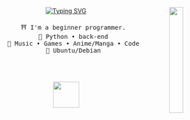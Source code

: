 <div align="center">
<img src=https://i.pinimg.com/564x/2a/f4/de/2af4de0464555ed9b79aa0c2f7a26dbf.jpg width="25%" align="right" />
<a href="https://git.io/typing-svg"><img src="https://readme-typing-svg.herokuapp.com?font=Fira+Code&duration=4000&pause=400&color=F7F7F7&center=true&multiline=true&random=false&width=450&height=70&lines=Hello!+My+name+is+Mitsu!;my+about+me+is+below%3A" alt="Typing SVG" /></a>
<pre>
    ⛩️ I'm a beginner programmer.
    🪷 Python • back-end
    🍥 Music • Games • Anime/Manga • Code
    🌙 Ubuntu/Debian
    
</pre>
<br><br>
<img src="https://raw.githubusercontent.com/innng/innng/master/assets/kyubey.gif" height="60" />
<br><br><br>

</div>
